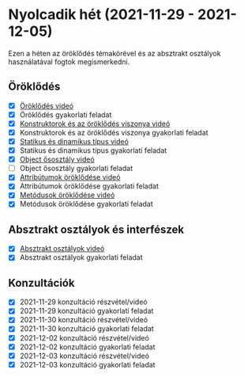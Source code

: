 # Nyolcadik hét (2021-11-29 - 2021-12-05)

Ezen a héten az öröklődés témakörével és az absztrakt osztályok használatával 
fogtok megismerkedni.

## Öröklődés

* [x] [Öröklődés videó](https://e-learning.training360.com/courses/take/java-se-alapok-java-nyelvi-elemek/lessons/29592409-oroklodes)
* [x] Öröklődés gyakorlati feladat
* [x] [Konstruktorok és az öröklődés viszonya videó](https://e-learning.training360.com/courses/take/java-se-alapok-java-nyelvi-elemek/lessons/29592419-konstruktorok-es-az-oroklodes-viszonya)
* [x] Konstruktorok és az öröklődés viszonya gyakorlati feladat
* [x] [Statikus és dinamikus típus videó](https://e-learning.training360.com/courses/take/java-se-alapok-java-nyelvi-elemek/lessons/29556759-statikus-es-dinamikus-tipus)
* [x] Statikus és dinamikus típus gyakorlati feladat
* [x] [Object ősosztály videó](https://e-learning.training360.com/courses/take/java-se-alapok-java-nyelvi-elemek/lessons/29592426-object-ososztaly)
* [ ] Object ősosztály gyakorlati feladat
* [x] [Attribútumok öröklődése videó](https://e-learning.training360.com/courses/take/java-se-alapok-java-nyelvi-elemek/lessons/29592433-attributumok-oroklodese)
* [x] Attribútumok öröklődése gyakorlati feladat
* [x] [Metódusok öröklődése videó](https://e-learning.training360.com/courses/take/java-se-alapok-java-nyelvi-elemek/lessons/29592443-metodusok-oroklodese)
* [x] Metódusok öröklődése gyakorlati feladat
  
## Absztrakt osztályok és interfészek

* [x] [Absztrakt osztályok videó](https://e-learning.training360.com/courses/take/java-se-alapok-java-nyelvi-elemek/lessons/29592461-absztrakt-osztalyok)
* [x] Absztrakt osztályok gyakorlati feladat

## Konzultációk

* [x] 2021-11-29 konzultáció részvétel/videó
* [x] 2021-11-29 konzultáció gyakorlati feladat
* [x] 2021-11-30 konzultáció részvétel/videó
* [x] 2021-11-30 konzultáció gyakorlati feladat
* [x] 2021-12-02 konzultáció részvétel/videó
* [x] 2021-12-02 konzultáció gyakorlati feladat
* [x] 2021-12-03 konzultáció részvétel/videó
* [x] 2021-12-03 konzultáció gyakorlati feladat
